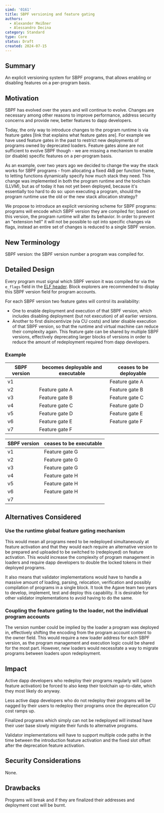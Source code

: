 ```yaml
---
simd: '0161'
title: SBPF versioning and feature gating
authors:
  - Alexander Meißner
  - Alessandro Decina
category: Standard
type: Core
status: Draft
created: 2024-07-15
---
```


## Summary

An explicit versioning system for SBPF programs, that allows enabling or
disabling features on a per-program basis.

## Motivation

SBPF has evolved over the years and will continue to evolve. Changes are
necessary among other reasons to improve performance, address security concerns
and provide new, better features to dapp developers.

Today, the only way to introduce changes to the program runtime is via feature
gates [link that explains what feature gates are]. For example we have used
feature gates in the past to restrict new deployments of programs owned by
deprecated loaders. Feature gates alone are not sufficient to evolve SBPF
though - we are missing a mechanism to enable (or disable) specific features on
a per-program basis.

As an example, over two years ago we decided to change the way the stack works
for SBPF programs - from allocating a fixed 4kB per function frame, to letting
functions dynamically specify how much stack they need. This change was
implemented in both the program runtime and the toolchain (LLVM), but as of
today it has not yet been deployed, because it's essentially too hard to do so:
upon executing a program, should the program runtime use the old or the new
stack allocation strategy?

We propose to introduce an explicit versioning scheme for SBPF programs:
programs will encode which SBPF version they are compiled for; based on this
version, the program runtime will alter its behavior. In order to prevent an
"extension hell" it will not be possible to opt into specific changes via
flags, instead an entire set of changes is reduced to a single SBPF version.

## New Terminology

SBPF version: the SBPF version number a program was compiled for.

## Detailed Design

Every program must signal which SBPF version it was compiled for via
the `e_flags` field in the
[ELF header](https://refspecs.linuxfoundation.org/elf/gabi4+/ch4.eheader.html).
Block explorers are recommended to display this SBPF version field for program
accounts.

For each SBPF version two feature gates will control its availability:

- One to enable deployment and execution of that SBPF version, which includes
disabling deployment (but not execution) of all earlier versions.
- Another to first disincentivize (via CU costs) and later disable execution
of that SBPF version, so that the runtime and virtual machine can reduce their
complexity again. This feature gate can be shared by multiple SBPF versions,
effectively deprecating larger blocks of versions in order to reduce the amount
of redeployment required from dapp developers.

### Example

| SBPF version | becomes deployable and executable | ceases to be deployable |
| ------------ | --------------------------------- | ----------------------- |
| v1           |                                   | Feature gate A          |
| v2           | Feature gate A                    | Feature gate B          |
| v3           | Feature gate B                    | Feature gate C          |
| v4           | Feature gate C                    | Feature gate D          |
| v5           | Feature gate D                    | Feature gate E          |
| v6           | Feature gate E                    | Feature gate F          |
| v7           | Feature gate F                    |                         |

| SBPF version | ceases to be executable |
| ------------ | ----------------------- |
| v1           | Feature gate G          |
| v2           | Feature gate G          |
| v3           | Feature gate G          |
| v4           | Feature gate H          |
| v5           | Feature gate H          |
| v6           | Feature gate H          |
| v7           |                         |

## Alternatives Considered

### Use the runtime global feature gating mechanism

This would mean all programs need to be redeployed simultaneously at feature
activation and that they would each require an alternative version to be
prepared and uploaded to be switched to (redeployed) on feature activation.
This would increase the complexity of program management in loaders and require
dapp developers to double the locked tokens in their deployed programs.

It also means that validator implementations would have to handle a massive
amount of loading, parsing, relocation, verification and possibly compilation
of programs in a single block. It took the Agave team two years to develop,
implement, test and deploy this capability. It is desirable for other validator
implementations to avoid having to do the same.

### Coupling the feature gating to the loader, not the individual program accounts

The version number could be implied by the loader a program was deployed in,
effectively shifting the encoding from the program account content to the owner
field. This would require a new loader address for each SBPF version, as the
program management and execution logic could be shared for the most part.
However, new loaders would necessitate a way to migrate programs between
loaders upon redeployment.

## Impact

Active dapp developers who redeploy their programs regularly will (upon feature
activation) be forced to also keep their toolchain up-to-date, which they most
likely do anyway.

Less active dapp developers who do not redeploy their programs will be nagged
by their users to redeploy their programs once the deprecation CU cost ramps
up.

Finalized programs which simply can not be redeployed will instead have their
user base slowly migrate their funds to alternative programs.

Validator implementations will have to support multiple code paths in the time
between the introduction feature activation and the fixed slot offset after the
deprecation feature activation.

## Security Considerations

None.

## Drawbacks

Programs will break and if they are finalized their addresses and deployment
cost will be burnt.
